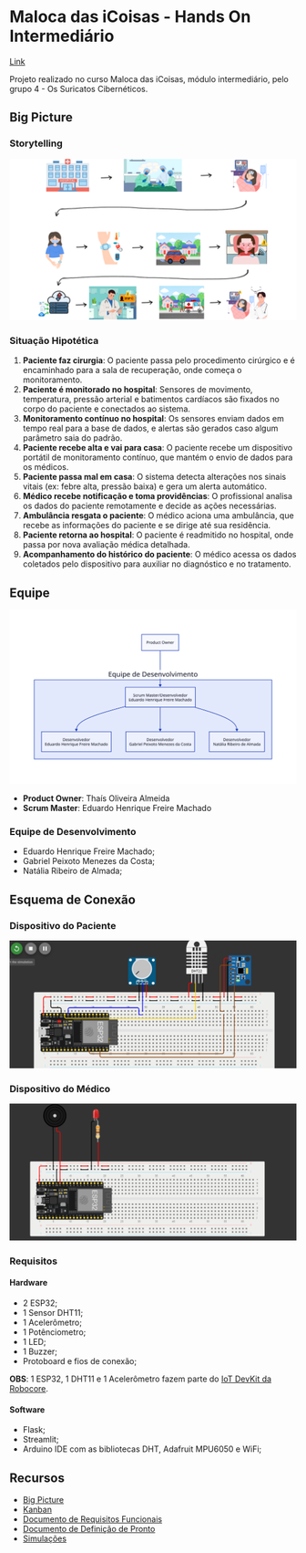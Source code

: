 # Maloca das iCoisas - Hands On Intermediário

[Link](https://github.com/ed-henrique/maloca-das-icoisas-intermediario)

Projeto realizado no curso Maloca das iCoisas, módulo intermediário, pelo grupo 4 - Os Suricatos Cibernéticos.

## Big Picture

### Storytelling

![Big Picture](./big_picture.png)

### Situação Hipotética
1. **Paciente faz cirurgia**: O paciente passa pelo procedimento cirúrgico e é encaminhado para a sala de recuperação, onde começa o monitoramento.  
2. **Paciente é monitorado no hospital**: Sensores de movimento, temperatura, pressão arterial e batimentos cardíacos são fixados no corpo do paciente e conectados ao sistema.  
3. **Monitoramento contínuo no hospital**: Os sensores enviam dados em tempo real para a base de dados, e alertas são gerados caso algum parâmetro saia do padrão.  
4. **Paciente recebe alta e vai para casa**: O paciente recebe um dispositivo portátil de monitoramento contínuo, que mantém o envio de dados para os médicos.  
5. **Paciente passa mal em casa**: O sistema detecta alterações nos sinais vitais (ex: febre alta, pressão baixa) e gera um alerta automático.  
6. **Médico recebe notificação e toma providências**: O profissional analisa os dados do paciente remotamente e decide as ações necessárias.  
7. **Ambulância resgata o paciente**: O médico aciona uma ambulância, que recebe as informações do paciente e se dirige até sua residência.  
8. **Paciente retorna ao hospital**: O paciente é readmitido no hospital, onde passa por nova avaliação médica detalhada.  
9. **Acompanhamento do histórico do paciente**: O médico acessa os dados coletados pelo dispositivo para auxiliar no diagnóstico e no tratamento.  
<!--
1. Pessoa doente vai para o hospital, é atendida e admitida na internação;
2. Médicos colocam sensores de temperatura fixos no corpo da paciente;
3. Sensor de temperatura é conectado a uma base de dados alimentada em tempo real;
4. Quando a temperatua do paciente for ≥ 37.8 ºC, o sistema emite um alerta para os profissionais envolvidos;
5. O sistema registra o histórico da temperatura do paciente na base de dados;
6. O profissional verifica condição do paciente após alertas.
-->

## Equipe

<div align="center">

![Organograma](./organograma.svg)

</div>

- **Product Owner**: Thaís Oliveira Almeida
- **Scrum Master**: Eduardo Henrique Freire Machado

### Equipe de Desenvolvimento

- Eduardo Henrique Freire Machado;
- Gabriel Peixoto Menezes da Costa;
- Natália Ribeiro de Almada;

## Esquema de Conexão

### Dispositivo do Paciente
![Esquema de Conexão](./simulacao_paciente.png) 

### Dispositivo do Médico
![Esquema de Conexão](./simulacao_medico.png) 

### Requisitos

#### Hardware

- 2 ESP32;
- 1 Sensor DHT11;
- 1 Acelerômetro;
- 1 Potênciometro;
- 1 LED;
- 1 Buzzer;
- Protoboard e fios de conexão;

**OBS**: 1 ESP32, 1 DHT11 e 1 Acelerômetro fazem parte do [IoT DevKit da Robocore](https://www.robocore.net/lorawan/iot-devkit-lorawan?srsltid=AfmBOoqmLS_Qbi0Ax6Vxjbh_UVDjhF-bGfuASA7Hd9aNu3m6E26OUI9B).

#### Software

- Flask;
- Streamlit;
- Arduino IDE com as bibliotecas DHT, Adafruit MPU6050 e WiFi;

## Recursos

- [Big Picture](https://www.canva.com/design/DAGX9015E_Y/igNJWoiv6dB_DmXLwmla8g/edit?utm_content=DAGX9015E_Y&utm_campaign=designshare&utm_medium=link2&utm_source=sharebutton)
- [Kanban](https://trello.com/invite/b/679d35de0177ff09056da883/ATTI3be7de3ce601a0041a49b6e8a4244ee41225AD07/hands-on-maloca-intermediario)
- [Documento de Requisitos Funcionais](https://docs.google.com/document/d/18FyWn2tTpSczmW8oEnDkLV8qdwSyeqJxpqSKUApjo3s/edit?usp=sharing)
- [Documento de Definição de Pronto](./dod.pdf)
- [Simulações](https://wokwi.com/projects/422903318761921537)

<!--
- [Pitch](https://www.canva.com/design/DAGZ3R3MyE4/rqdrzCDqPH6dExHXgRsWZw/edit?utm_content=DAGZ3R3MyE4&utm_campaign=designshare&utm_medium=link2&utm_source=sharebutton)
- [Esquema de Conexão](https://wokwi.com/projects/417194889520795649)
- [Documento de Progresso](https://docs.google.com/document/d/1z1uJHj0xGks3xBqaYloMBIi3Pqf4hMfBDdSm-7swn1A/edit?tab=t.0)
-->
